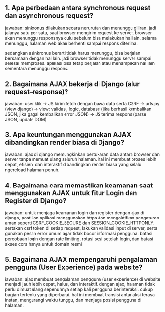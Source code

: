 ## 1. Apa perbedaan antara synchronous request dan asynchronous request?

jawaban: sinkronus dilakukan secara nerurutan dan menunggu giliran. jadi jalanya satu per satu, saat browser mengirim request ke server, browser akan menunggu responsnya dulu sebelum bisa melakukan hal lain. selama menunggu, halaman web akan berhenti sampai respons diterima. 

sedangkan asinkronus berarti tidak harus menunggu, bisa berjalan bersamaan dengan hal lain. jadi browser tidak menunggu server sampai selesai memproses. aplikasi bisa tetap berjalan atau menampilkan hal lain sementara menunggu respons.

## 2. Bagaimana AJAX bekerja di Django (alur request–response)?

jawaban: user klik -> JS kirim fetch dengan bawa data serta CSRF -> urls.py (view django) -> view: validasi, logic, database (jika berhasil kembalikan JSON, jika gagal kembalikan error JSON) -> JS terima respons (parse JSON, update DOM)

## 3. Apa keuntungan menggunakan AJAX dibandingkan render biasa di Django?

jawaban: ajax di django memungkinkan pertukaran data antara browser dan server tanpa memuat ulang seluruh halaman. hal ini membuat proses lebih cepat, efisien, dan interaktif dibandingkan render biasa yang selalu ngereload halaman penuh.

## 4. Bagaimana cara memastikan keamanan saat menggunakan AJAX untuk fitur Login dan Register di Django?

jawaban: untuk menjaga keamanan login dan register dengan ajax di django, pastikan aplikasi menggunakan https dan mengaktifkan pengaturan aman seperti CSRF_COOKIE_SECURE dan SESSION_COOKIE_HTTPONLY. sertakan csrf token di setiap request, lakukan validasi input di server, serta gunakan pesan error umum agar tidak bocor informasi pengguna. batasi percobaan login dengan rate limiting, rotasi sesi setelah login, dan batasi akses cors hanya untuk domain resmi

## 5.  Bagaimana AJAX mempengaruhi pengalaman pengguna (User Experience) pada website?

jawaban: ajax membuat pengalaman pengguna (user experience) di website menjadi jauh lebih cepat, halus, dan interaktif. dengan ajax, halaman tidak perlu dimuat ulang sepenuhnya setiap kali pengguna berinteraksi. cukup bagian tertentu yang diperbarui. hal ini membuat transisi antar aksi terasa instan, mengurangi waktu tunggu, dan menjaga posisi pengguna di halaman.
